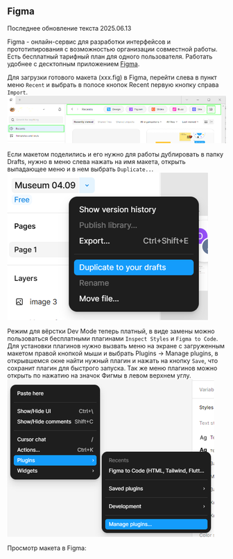 ## Figma  
Последнее обновление текста 2025.06.13  

Figma - онлайн-сервис для разработки интерфейсов и прототипирования с возможностью организации совместной работы. Есть бесплатный тарифный план для одного пользователя. Работать удобнее с десктопным приложением [Figma](https://www.figma.com/downloads/).  

Для загрузки готового макета (xxx.fig) в Figma, перейти слева в пункт меню `Recent` и выбрать в полосе кнопок Recent первую кнопку справа `Import`.  
![Скриншот](img/recents.png)  

Если макетом поделились и его нужно для работы дублировать в папку Drafts, нужно в меню слева нажать на имя макета, открыть выпадающее меню и в нем выбрать `Duplicate..`.  
![Скриншот](img/duplicate.png)  

Режим для вёрстки Dev Mode теперь платный, в виде замены можно пользоваться бесплатными плагинами `Inspect Styles` и `Figma to Code`. Для установки плагинов нужно вызвать меню на экране с загруженным макетом правой кнопкой мыши и выбрать Plugins → Manage plugins, в открывшемся окне найти нужный плагин и нажать на кнопку `Save`, что сохранит плагин для быстрого запуска. Так же меню плагинов можно открыть по нажатию на значок Фигмы в левом верхнем углу.  
![Скриншот](img/plugins.png)  

Просмотр макета в Figma:  





